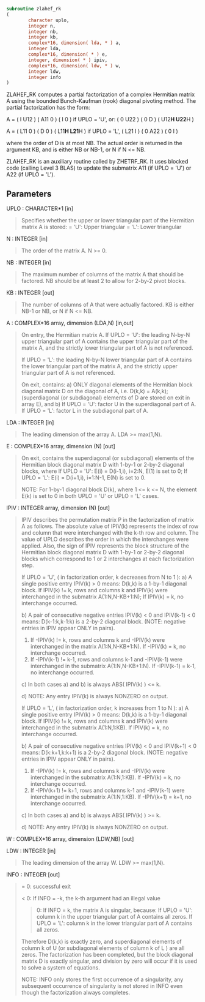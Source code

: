 ```fortran
subroutine zlahef_rk
(
        character uplo,
        integer n,
        integer nb,
        integer kb,
        complex*16, dimension( lda, * ) a,
        integer lda,
        complex*16, dimension( * ) e,
        integer, dimension( * ) ipiv,
        complex*16, dimension( ldw, * ) w,
        integer ldw,
        integer info
)
```

ZLAHEF_RK computes a partial factorization of a complex Hermitian
matrix A using the bounded Bunch-Kaufman (rook) diagonal
pivoting method. The partial factorization has the form:

A  =  ( I  U12 ) ( A11  0  ) (  I       0    )  if UPLO = 'U', or:
( 0  U22 ) (  0   D  ) ( U12**H U22**H )

A  =  ( L11  0 ) (  D   0  ) ( L11**H L21**H )  if UPLO = 'L',
( L21  I ) (  0  A22 ) (  0       I    )

where the order of D is at most NB. The actual order is returned in
the argument KB, and is either NB or NB-1, or N if N <= NB.

ZLAHEF_RK is an auxiliary routine called by ZHETRF_RK. It uses
blocked code (calling Level 3 BLAS) to update the submatrix
A11 (if UPLO = 'U') or A22 (if UPLO = 'L').

## Parameters
UPLO : CHARACTER*1 [in]
> Specifies whether the upper or lower triangular part of the
> Hermitian matrix A is stored:
> = 'U':  Upper triangular
> = 'L':  Lower triangular

N : INTEGER [in]
> The order of the matrix A.  N >= 0.

NB : INTEGER [in]
> The maximum number of columns of the matrix A that should be
> factored.  NB should be at least 2 to allow for 2-by-2 pivot
> blocks.

KB : INTEGER [out]
> The number of columns of A that were actually factored.
> KB is either NB-1 or NB, or N if N <= NB.

A : COMPLEX*16 array, dimension (LDA,N) [in,out]
> On entry, the Hermitian matrix A.
> If UPLO = 'U': the leading N-by-N upper triangular part
> of A contains the upper triangular part of the matrix A,
> and the strictly lower triangular part of A is not
> referenced.
> 
> If UPLO = 'L': the leading N-by-N lower triangular part
> of A contains the lower triangular part of the matrix A,
> and the strictly upper triangular part of A is not
> referenced.
> 
> On exit, contains:
> a) ONLY diagonal elements of the Hermitian block diagonal
> matrix D on the diagonal of A, i.e. D(k,k) = A(k,k);
> (superdiagonal (or subdiagonal) elements of D
> are stored on exit in array E), and
> b) If UPLO = 'U': factor U in the superdiagonal part of A.
> If UPLO = 'L': factor L in the subdiagonal part of A.

LDA : INTEGER [in]
> The leading dimension of the array A.  LDA >= max(1,N).

E : COMPLEX*16 array, dimension (N) [out]
> On exit, contains the superdiagonal (or subdiagonal)
> elements of the Hermitian block diagonal matrix D
> with 1-by-1 or 2-by-2 diagonal blocks, where
> If UPLO = 'U': E(i) = D(i-1,i), i=2:N, E(1) is set to 0;
> If UPLO = 'L': E(i) = D(i+1,i), i=1:N-1, E(N) is set to 0.
> 
> NOTE: For 1-by-1 diagonal block D(k), where
> 1 <= k <= N, the element E(k) is set to 0 in both
> UPLO = 'U' or UPLO = 'L' cases.

IPIV : INTEGER array, dimension (N) [out]
> IPIV describes the permutation matrix P in the factorization
> of matrix A as follows. The absolute value of IPIV(k)
> represents the index of row and column that were
> interchanged with the k-th row and column. The value of UPLO
> describes the order in which the interchanges were applied.
> Also, the sign of IPIV represents the block structure of
> the Hermitian block diagonal matrix D with 1-by-1 or 2-by-2
> diagonal blocks which correspond to 1 or 2 interchanges
> at each factorization step.
> 
> If UPLO = 'U',
> ( in factorization order, k decreases from N to 1 ):
> a) A single positive entry IPIV(k) > 0 means:
> D(k,k) is a 1-by-1 diagonal block.
> If IPIV(k) != k, rows and columns k and IPIV(k) were
> interchanged in the submatrix A(1:N,N-KB+1:N);
> If IPIV(k) = k, no interchange occurred.
> 
> 
> b) A pair of consecutive negative entries
> IPIV(k) < 0 and IPIV(k-1) < 0 means:
> D(k-1:k,k-1:k) is a 2-by-2 diagonal block.
> (NOTE: negative entries in IPIV appear ONLY in pairs).
> 1) If -IPIV(k) != k, rows and columns
> k and -IPIV(k) were interchanged
> in the matrix A(1:N,N-KB+1:N).
> If -IPIV(k) = k, no interchange occurred.
> 2) If -IPIV(k-1) != k-1, rows and columns
> k-1 and -IPIV(k-1) were interchanged
> in the submatrix A(1:N,N-KB+1:N).
> If -IPIV(k-1) = k-1, no interchange occurred.
> 
> c) In both cases a) and b) is always ABS( IPIV(k) ) <= k.
> 
> d) NOTE: Any entry IPIV(k) is always NONZERO on output.
> 
> If UPLO = 'L',
> ( in factorization order, k increases from 1 to N ):
> a) A single positive entry IPIV(k) > 0 means:
> D(k,k) is a 1-by-1 diagonal block.
> If IPIV(k) != k, rows and columns k and IPIV(k) were
> interchanged in the submatrix A(1:N,1:KB).
> If IPIV(k) = k, no interchange occurred.
> 
> b) A pair of consecutive negative entries
> IPIV(k) < 0 and IPIV(k+1) < 0 means:
> D(k:k+1,k:k+1) is a 2-by-2 diagonal block.
> (NOTE: negative entries in IPIV appear ONLY in pairs).
> 1) If -IPIV(k) != k, rows and columns
> k and -IPIV(k) were interchanged
> in the submatrix A(1:N,1:KB).
> If -IPIV(k) = k, no interchange occurred.
> 2) If -IPIV(k+1) != k+1, rows and columns
> k-1 and -IPIV(k-1) were interchanged
> in the submatrix A(1:N,1:KB).
> If -IPIV(k+1) = k+1, no interchange occurred.
> 
> c) In both cases a) and b) is always ABS( IPIV(k) ) >= k.
> 
> d) NOTE: Any entry IPIV(k) is always NONZERO on output.

W : COMPLEX*16 array, dimension (LDW,NB) [out]

LDW : INTEGER [in]
> The leading dimension of the array W.  LDW >= max(1,N).

INFO : INTEGER [out]
> = 0: successful exit
> 
> < 0: If INFO = -k, the k-th argument had an illegal value
> 
> > 0: If INFO = k, the matrix A is singular, because:
> If UPLO = 'U': column k in the upper
> triangular part of A contains all zeros.
> If UPLO = 'L': column k in the lower
> triangular part of A contains all zeros.
> 
> Therefore D(k,k) is exactly zero, and superdiagonal
> elements of column k of U (or subdiagonal elements of
> column k of L ) are all zeros. The factorization has
> been completed, but the block diagonal matrix D is
> exactly singular, and division by zero will occur if
> it is used to solve a system of equations.
> 
> NOTE: INFO only stores the first occurrence of
> a singularity, any subsequent occurrence of singularity
> is not stored in INFO even though the factorization
> always completes.
